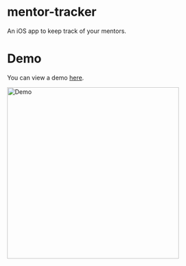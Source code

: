 # mentor-tracker

An iOS app to keep track of your mentors.

# Demo

You can view a demo [here](https://www.youtube.com/watch?v=pIs4WKDRL0M).

<img src='https://i.imgur.com/7YDWo7B.png' width='400' alt='Demo'/>
